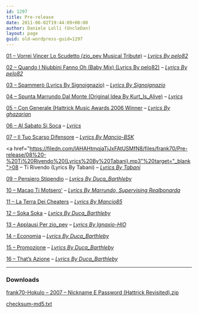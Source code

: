 ```yaml
---
id: 1297
title: Pre-release
date: 2011-06-02T19:44:09+00:00
author: Daniele Lolli (UncleDan)
layout: page
guid: old-wordpress-guid=1297
---
```

<a href="https://filedn.com/lAHAHtmqjaTjJxFAtUSMfN8/files/frank70/Pre-release/01%20-%20Vorrei%20Vincer%20Lo%20Scudetto%20(zio_pey%20Musical%20Tribute)%20(Lyrics%20By%20pelo82).mp3" target="_blank">01 &#8211; Vorrei Vincer Lo Scudetto (zio_pey Musical Tribute)</a> &#8211; _<a href="https://filedn.com/lAHAHtmqjaTjJxFAtUSMfN8/files/frank70/Pre-release/01 - Vorrei Vincer Lo Scudetto (zio_pey Musical Tribute) (Lyrics By pelo82).txt" target="_blank">Lyrics By pelo82</a>_

<a href="https://filedn.com/lAHAHtmqjaTjJxFAtUSMfN8/files/frank70/Pre-release/02%20-%20Quando%20I%20Niubbini%20Fanno%20Oh%20(Baby%20Mix)%20(Lyrics%20By%20pelo82).mp3" target="_blank">02 &#8211; Quando I Niubbini Fanno Oh (Baby Mix) (Lyrics By pelo82)</a> &#8211; _<a href="https://filedn.com/lAHAHtmqjaTjJxFAtUSMfN8/files/frank70/Pre-release/02 - Quando I Niubbini Fanno Oh (Baby Mix) (Lyrics By pelo82).txt" target="_blank">Lyrics By pelo82</a>_

<a href="https://filedn.com/lAHAHtmqjaTjJxFAtUSMfN8/files/frank70/Pre-release/02%20-%20Quando%20I%20Niubbini%20Fanno%20Oh%20%28Baby%20Mix%29%20%28Lyrics%20By%20pelo82%29.mp3" target="_blank">03 &#8211; Spammerò (Lyrics By Signoignazio)</a> &#8211; _<a href="https://filedn.com/lAHAHtmqjaTjJxFAtUSMfN8/files/frank70/Pre-release/02%20-%20Quando%20I%20Niubbini%20Fanno%20Oh%20%28Baby%20Mix%29%20%28Lyrics%20By%20pelo82%29.txt" target="_blank">Lyrics By Signoignazio</a>_

<a href="https://filedn.com/lAHAHtmqjaTjJxFAtUSMfN8/files/frank70/Pre-release/04%20-%20Spunta%20Marrundo%20Dal%20Monte%20(Original%20Idea%20By%20Kurt_Is_Alive).mp3" target="_blank">04 &#8211; Spunta Marrundo Dal Monte (Original Idea By Kurt_Is_Alive)</a> &#8211; _<a href="https://filedn.com/lAHAHtmqjaTjJxFAtUSMfN8/files/frank70/Pre-release/04 - Spunta Marrundo Dal Monte (Original Idea By Kurt_Is_Alive).txt" target="_blank">Lyrics</a>_

<a href="https://filedn.com/lAHAHtmqjaTjJxFAtUSMfN8/files/frank70/Pre-release/05%20-%20Con%20Generale%20(Hattrick%20Music%20Awards%202006%20Winner)%20(Lyrics%20By%20ghazarian).mp3" target="_blank">05 &#8211; Con Generale (Hattrick Music Awards 2006 Winner</a> &#8211; _<a href="https://filedn.com/lAHAHtmqjaTjJxFAtUSMfN8/files/frank70/Pre-release/05 - Con Generale (Hattrick Music Awards 2006 Winner) (Lyrics By ghazarian).txt" target="_blank">Lyrics By ghazarian</a>_

<a href="https://filedn.com/lAHAHtmqjaTjJxFAtUSMfN8/files/frank70/Pre-release/06%20-%20Al%20Sabato%20Si%20Soca.mp3" target="_blank">06 &#8211; Al Sabato Si Soca</a> &#8211; _<a href="https://filedn.com/lAHAHtmqjaTjJxFAtUSMfN8/files/frank70/Pre-release/06 - Al Sabato Si Soca.html" target="_blank">Lyrics</a>_

<a href="https://filedn.com/lAHAHtmqjaTjJxFAtUSMfN8/files/frank70/Pre-release/07%20-%20Il%20Tuo%20Scarso%20Difensore%20(Lyrics%20By%20Mancio-BSK).mp3" target="_blank">07 &#8211; Il Tuo Scarso Difensore</a> &#8211; _<a href="https://filedn.com/lAHAHtmqjaTjJxFAtUSMfN8/files/frank70/Pre-release/07 - Il Tuo Scarso Difensore (Lyrics By Mancio-BSK).html" target="_blank">Lyrics By Mancio-BSK</a>_

<a href="https://filedn.com/lAHAHtmqjaTjJxFAtUSMfN8/files/frank70/Pre-release/08%20-%20Ti%20Rivendo%20(Lyrics%20By%20Tabani).mp3"%20target="_blank">08 &#8211; Ti Rivendo (Lyrics By Tabani)</a> &#8211; _<a href="https://filedn.com/lAHAHtmqjaTjJxFAtUSMfN8/files/frank70/Pre-release/08 - Ti Rivendo (Lyrics By Tabani).html" target="_blank">Lyrics By Tabani</a>_

<a href="https://filedn.com/lAHAHtmqjaTjJxFAtUSMfN8/files/frank70/Pre-release/09%20-%20Pensiero%20Stipendio%20(Lyrics%20By%20Duca_Barthleby).mp3" target="_blank">09 &#8211; Pensiero Stipendio</a> &#8211; _<a href="https://filedn.com/lAHAHtmqjaTjJxFAtUSMfN8/files/frank70/Pre-release/09 - Pensiero Stipendio (Lyrics By Duca_Barthleby).html" target="_blank">Lyrics By Duca_Barthleby</a>_

<a href="https://filedn.com/lAHAHtmqjaTjJxFAtUSMfN8/files/frank70/Pre-release/10%20-%20Macao%20Ti%20Motsero'%20%28Lyrics%20By%20Marrundo%2C%20Supervising%20Realbonarda%29.mp3" target="_blank">10 &#8211; Macao Ti Motsero'</a> &#8211; _<a href="https://filedn.com/lAHAHtmqjaTjJxFAtUSMfN8/files/frank70/Pre-release/10%20-%20Macao%20Ti%20Motsero'%20%28Lyrics%20By%20Marrundo%2C%20Supervising%20Realbonarda%29.html" target="_blank">Lyrics By Marrundo, Supervising Realbonarda</a>_

<a href="https://filedn.com/lAHAHtmqjaTjJxFAtUSMfN8/files/frank70/Pre-release/11%20-%20La%20Terra%20Dei%20Cheaters%20(Lyrics%20By%20Mancio85).mp3" target="_blank">11 &#8211; La Terra Dei Cheaters</a> &#8211; _<a href="https://filedn.com/lAHAHtmqjaTjJxFAtUSMfN8/files/frank70/Pre-release/11 - La Terra Dei Cheaters (Lyrics By Mancio85).html" target="_blank">Lyrics By Mancio85</a>_

<a href="https://filedn.com/lAHAHtmqjaTjJxFAtUSMfN8/files/frank70/Pre-release/12%20-%20Soka%20Soka%20(Lyrics%20By%20Duca_Barthleby).mp3" target="_blank">12 &#8211; Soka Soka</a> &#8211; _<a href="https://filedn.com/lAHAHtmqjaTjJxFAtUSMfN8/files/frank70/Pre-release/12 - Soka Soka (Lyrics By Duca_Barthleby).html" target="_blank">Lyrics By Duca_Barthleby</a>_

<a href="https://filedn.com/lAHAHtmqjaTjJxFAtUSMfN8/files/frank70/Pre-release/13%20-%20Applausi%20Per%20zio_pey%20(Lyrics%20By%20Ignaxio-HIO).mp3" target="_blank">13 &#8211; Applausi Per zio_pey</a> &#8211; _<a href="https://filedn.com/lAHAHtmqjaTjJxFAtUSMfN8/files/frank70/Pre-release/13 - Applausi Per zio_pey (Lyrics By Ignaxio-HIO).html" target="_blank">Lyrics By Ignaxio-HIO</a>_

<a href="https://filedn.com/lAHAHtmqjaTjJxFAtUSMfN8/files/frank70/Pre-release/14%20-%20Economia%20(Lyrics%20By%20Duca_Barthleby).mp3" target="_blank">14 &#8211; Economia</a> &#8211; _<a href="https://filedn.com/lAHAHtmqjaTjJxFAtUSMfN8/files/frank70/Pre-release/14 - Economia (Lyrics By Duca_Barthleby).html" target="_blank">Lyrics By Duca_Barthleby</a>_

<a href="https://filedn.com/lAHAHtmqjaTjJxFAtUSMfN8/files/frank70/Pre-release/15%20-%20Promozione%20(Lyrics%20By%20Duca_Barthleby).mp3" target="_blank">15 &#8211; Promozione</a> &#8211; _<a href="https://filedn.com/lAHAHtmqjaTjJxFAtUSMfN8/files/frank70/Pre-release/15 - Promozione (Lyrics By Duca_Barthleby).txt" target="_blank">Lyrics By Duca_Barthleby</a>_

<a href="https://filedn.com/lAHAHtmqjaTjJxFAtUSMfN8/files/frank70/Pre-release/16%20-%20That's%20Azione%20(Lyrics%20By%20Duca_Barthleby).mp3" target="_blank">16 &#8211; That&#8217;s Azione</a> &#8211; _<a href="https://filedn.com/lAHAHtmqjaTjJxFAtUSMfN8/files/frank70/Pre-release/16 - That's Azione (Lyrics By Duca_Barthleby).txt" target="_blank">Lyrics By Duca_Barthleby</a>_

* * *

### Downloads

<a href="https://filedn.com/lAHAHtmqjaTjJxFAtUSMfN8/files/frank70/Pre-release/frank70-Hokulo%20-%202007%20-%20Nickname%20E%20Password%20(Hattrick%20Revisited).zip" target="_blank">frank70-Hokulo &#8211; 2007 &#8211; Nickname E Password (Hattrick Revisited).zip</a>

<a href="https://filedn.com/lAHAHtmqjaTjJxFAtUSMfN8/files/frank70/Pre-release/checksum-md5.txt" target="_blank">checksum-md5.txt</a>